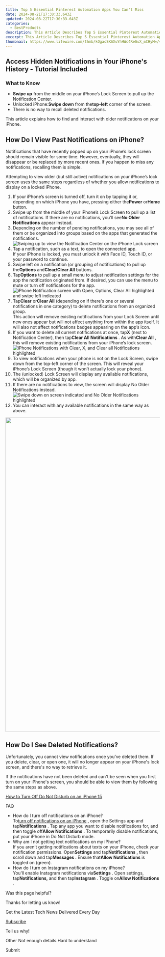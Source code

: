 ```yaml
---
title: Top 5 Essential Pinterest Automation Apps You Can't Miss
date: 2024-08-21T17:30:33.643Z
updated: 2024-08-22T17:30:33.643Z
categories:
  - BestProducts
description: This Article Describes Top 5 Essential Pinterest Automation Apps You Can't Miss
excerpt: This Article Describes Top 5 Essential Pinterest Automation Apps You Can't Miss
thumbnail: https://www.lifewire.com/thmb/kQgaoSKAXuYhHWc4ReGuX_mCHyM=/400x300/filters:no_upscale():max_bytes(150000):strip_icc():format(webp)/GettyImages-1124963889-d2e00bd6bec643449b4fe87ca86104d8.jpg
---
```


## Access Hidden Notifications in Your iPhone's History - Tutorial Included
### What to Know

* **Swipe up** from the middle on your iPhone’s Lock Screen to pull up the Notification Center.
* Unlocked iPhone:**Swipe down** from the**top-left** corner of the screen.
* There is no way to recall deleted notifications.

 This article explains how to find and interact with older notifications on your iPhone.

## How Do I View Past Notifications on iPhone?

 Notifications that have recently popped up on your iPhone’s lock screen should remain visible for some time. However, eventually, they will disappear or be replaced by more recent ones. If you happen to miss any notifications, recalling them is simple.

 Attempting to view older (but still active) notifications on your iPhone’s lock screen uses the same steps regardless of whether you allow notifications to display on a locked iPhone.

1. If your iPhone’s screen is turned off, turn it on by tapping it or, depending on which iPhone you have, pressing either the**Power** or**Home** button.
2. Swipe up from the middle of your iPhone’s Lock Screen to pull up a list of notifications. If there are no notifications, you’ll see**No Older Notifications** appear instead.
3. Depending on the number of pending notifications, you may see all of them or be organized into groups based on the apps that generated the notifications.  
![Swiping up to view the Notification Center on the iPhone Lock screen](https://www.lifewire.com/thmb/2ChwjgKfHw6LD0SO3AW-Th9tN2w=/1500x0/filters:no_upscale():max_bytes(150000):strip_icc():format(webp)/001_view-old-notifications-on-iphone-5212339-4141b55e71b9428ebdaaa0b9896fa5fd.jpg)
4. Tap a notification, such as a text, to open the connected app.  
 If your iPhone is locked, you must unlock it with Face ID, Touch ID, or your password to continue.
5. Swipe left on a notification (or grouping of notifications) to pull up the**Options** and**Clear/Clear All** buttons.
6. Tap**Options** to pull up a small menu to adjust notification settings for the app the notification originated from. If desired, you can use the menu to mute or turn off notifications for the app.  
![iPhone Notification screen with Open, Options, Clear All highlighted and swipe left indicated](https://www.lifewire.com/thmb/n7FbKDAPSdoyav7UQdba-igvm4M=/1500x0/filters:no_upscale():max_bytes(150000):strip_icc():format(webp)/Swipeleft-959079301a7c4079b70a47f7333c8676.jpg)
7. Tap**Clear** or**Clear All** (depending on if there's one or several notifications in one category) to delete notifications from an organized group.  
 This action will remove existing notifications from your Lock Screen until new ones appear but will not affect anything from within the app itself. It will also not affect notifications badges appearing on the app’s icon.
8. If you want to delete all current notifications at once, tap**X** (next to Notification Center), then tap**Clear All Notifications** . As with**Clear All** , this will remove existing notifications from your iPhone’s lock screen.  
![iPhone Notifications with Clear, X, and Clear all Notifications highlighted](https://www.lifewire.com/thmb/dT2FzzX1qo2wc0Gk4zYO2_dqzVM=/1500x0/filters:no_upscale():max_bytes(150000):strip_icc():format(webp)/Clearallnotifications-9ad9e652a6994a3fa1de4b4e0c619980.jpg)
9. To view notifications when your phone is not on the Lock Screen, swipe down from the top-left corner of the screen. This will reveal your iPhone’s Lock Screen (though it won’t actually lock your phone).
10. The (unlocked) Lock Screen will display any available notifications, which will be organized by app.
11. If there are no notifications to view, the screen will display No Older Notifications instead.  
![Swipe down on screen indicated and No Older Notifications highlighted](https://www.lifewire.com/thmb/sEg6zvpTFl35ttLCCfbt5RA4LHQ=/1500x0/filters:no_upscale():max_bytes(150000):strip_icc():format(webp)/Nonotifications-0fff2883c9f84963a4281cb840be5617.jpg)
12. You can interact with any available notifications in the same way as above.

<!-- affiliate ads begin -->
<a href="https://ephamedtechinc.pxf.io/c/5597632/2095385/26400" target="_top" id="2095385"><img src="//a.impactradius-go.com/display-ad/26400-2095385" border="0" alt="" width="1024" height="1024"/></a><img height="0" width="0" src="https://imp.pxf.io/i/5597632/2095385/26400" style="position:absolute;visibility:hidden;" border="0" />
<!-- affiliate ads end -->
## How Do I See Deleted Notifications?

 Unfortunately, you cannot view notifications once you've deleted them. If you delete, clear, or open one, it will no longer appear on your iPhone's lock screen, and there's no way to retrieve it.  

 If the notifications have not been deleted and can't be seen when you first turn on your iPhone's screen, you should be able to view them by following the same steps as above.

[How to Turn Off Do Not Disturb on an iPhone 15](https://www.lifewire.com/iphone-15-turn-off-do-not-disturb-8629346)

 FAQ

* How do I turn off notifications on an iPhone?  
 To[turn off notifications on an iPhone](https://www.lifewire.com/turn-off-notification-on-iphone-5191021) , open the Settings app and tap**Notifications** . Tap any app you want to disable notifications for, and then toggle off**Allow Notifications** . To temporarily disable notifications, put your iPhone in Do Not Disturb mode.
* Why am I not getting text notifications on my iPhone?  
 If you aren’t getting notifications about texts on your iPhone, check your notification permissions. Open**Settings** and tap**Notifications** , then scroll down and tap**Messages** . Ensure that**Allow Notifications** is toggled on (green).
* How do I turn on Instagram notifications on my iPhone?  
 You'll enable Instagram notifications via**Settings** . Open settings, tap**Notifications,** and then tap**Instagram** . Toggle on**Allow Notifications** .

Was this page helpful?

Thanks for letting us know!

 Get the Latest Tech News Delivered Every Day

[Subscribe](https://www.lifewire.com/#)

Tell us why!

 Other  Not enough details  Hard to understand

 Submit

<ins class="adsbygoogle"
     style="display:block"
     data-ad-format="autorelaxed"
     data-ad-client="ca-pub-7571918770474297"
     data-ad-slot="1223367746"></ins>



<ins class="adsbygoogle"
     style="display:block"
     data-ad-client="ca-pub-7571918770474297"
     data-ad-slot="8358498916"
     data-ad-format="auto"
     data-full-width-responsive="true"></ins>


